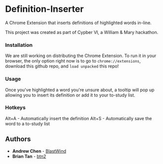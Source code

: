 # Definition-Inserter
A Chrome Extension that inserts definitions of highlighted words in-line.

This project was created as part of Cypber VI, a William & Mary hackathon. 

### Installation 
We are still working on distributing the Chrome Extension. To run it in your browser, the only option right now is to go to `chrome://extensions`, download this github repo, and `load unpacked` this repo!

### Usage
Once you've highlighted a word you're unsure about, a tooltip will pop up allowing you to insert its definition or add it to your to-study list.

### Hotkeys
Alt+A - Automatically insert the definition
Alt+S - Automatically save the word to a to-study list

## Authors

* **Andrew Chen** - [BlastWind](https://github.com/BlastWind)
* **Brian Tan** - [btn2](https://github.com/btn2)
